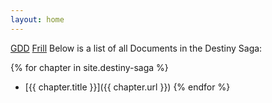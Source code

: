 ```yaml
---
layout: home
---
```

[GDD](destiny-saga/chronicle-destiny-gdd)
[Frill](/destiny-saga/frill)
Below is a list of all Documents in the Destiny Saga:

{% for chapter in site.destiny-saga %}
- [{{ chapter.title }}]({{ chapter.url }})
{% endfor %}
